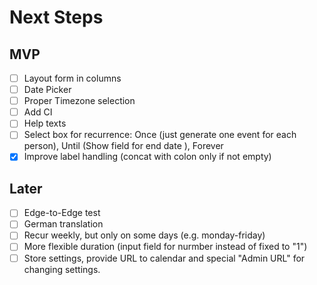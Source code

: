 # Next Steps

## MVP
- [ ] Layout form in columns
- [ ] Date Picker
- [ ] Proper Timezone selection
- [ ] Add CI
- [ ] Help texts
- [ ] Select box for recurrence: Once (just generate one event for each person), Until (Show field for end date ), Forever
- [X] Improve label handling (concat with colon only if not empty)

## Later
- [ ] Edge-to-Edge test
- [ ] German translation
- [ ] Recur weekly, but only on some days (e.g. monday-friday)
- [ ] More flexible duration (input field for nurmber instead of fixed to "1") 
- [ ] Store settings, provide URL to calendar and special "Admin URL" for changing settings.
